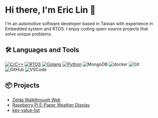# Hi there, I'm Eric Lin 👋

I'm an automotive software developer based in Taiwan with experience in Embedded system and RTOS. I enjoy coding open-source projects that solve unique problems.

## 🛠️ Languages and Tools
[![C/C++](https://img.shields.io/badge/C/C++-green.svg)]()
[![RTOS](https://img.shields.io/badge/RTOS-red.svg)]()
[![Golang](https://img.shields.io/badge/Golang-blue.svg)]()
[![Python](https://img.shields.io/badge/Python-blue.svg)]()
![MongoDB](https://img.shields.io/badge/-MongoDB-3776AB?logo=mongoDB&logoColor=white)
![docker](https://img.shields.io/badge/-Docker-3776AB?logo=docker&logoColor=white)
![Git](https://img.shields.io/badge/-Git-F05032?logo=git&logoColor=white)
![GitHub](https://img.shields.io/badge/-GitHub-181717?logo=github&logoColor=white)
![VSCode](https://img.shields.io/badge/-VSCode-007ACC?logo=visual-studio-code&logoColor=white)

<!-- ## 📊 GitHub Stats -->

<!-- ![Eric Lin's GitHub Stats](https://github-readme-stats.vercel.app/api?username=ericlinsechs&show_icons=true&theme=radical) -->

## 📦 Projects

- [Zelda Walkthrough Web](https://github.com/ericlinsechs/zelda-walkthrough-web)
- [Raspberry Pi E-Paper Weather Display](https://github.com/ericlinsechs/rpi_e_paper_weather_display)
- [key-value-list](https://github.com/ericlinsechs/key-value-list)

<!-- ## 🌐 Connect with me -->

<!-- [![LinkedIn](https://img.shields.io/badge/LinkedIn-0077B5?style=flat-square&logo=linkedin&logoColor=white)](https://www.linkedin.com/in/your_username/) -->
